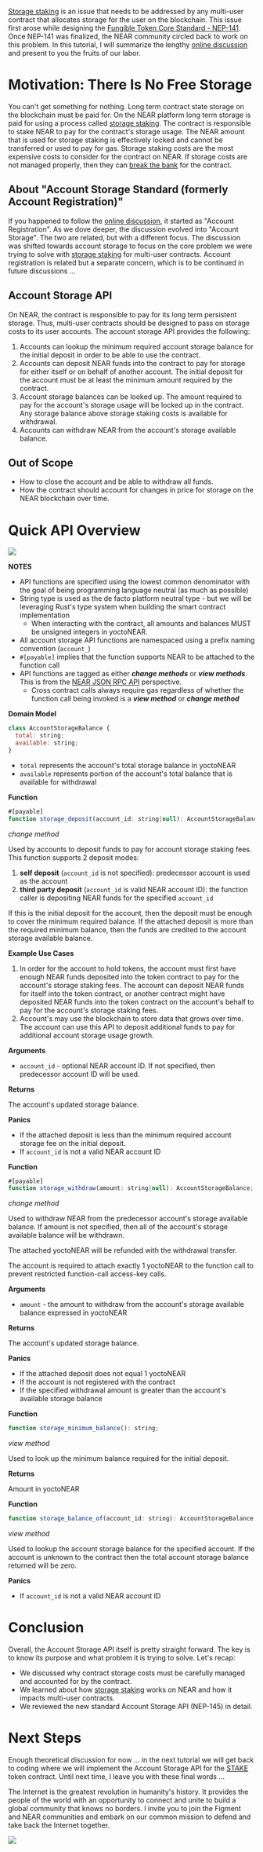 [Storage staking](https://docs.near.org/docs/concepts/storage-staking) is an issue that needs to be addressed by any multi-user contract that allocates storage for the user on the blockchain. This issue first arose while designing the [Fungible Token Core Standard - NEP-141](https://learn.figment.io/tutorials/2-fungible-token#what-does-account-registration-have-to-do-with-fungible-tokens). Once NEP-141 was finalized, the NEAR community circled back to work on this problem. In this tutorial, I will summarize the lengthy [online discussion](https://github.com/near/NEPs/discussions/145) and present to you the fruits of our labor.

# Motivation: There Is No Free Storage

You can't get something for nothing. Long term contract state storage on the blockchain must be paid for. On the NEAR platform long term storage is paid for using a process called [storage staking](https://docs.near.org/docs/concepts/storage-staking). The contract is responsible to stake NEAR to pay for the contract's storage usage. The NEAR amount that is used for storage staking is effectively locked and cannot be transferred or used to pay for gas. Storage staking costs are the most expensive costs to consider for the contract on NEAR. If storage costs are not managed properly, then they can [break the bank](https://docs.near.org/docs/concepts/storage-staking#the-million-cheap-data-additions-attack) for the contract.


## About "Account Storage Standard \(formerly Account Registration\)"

If you happened to follow the [online discussion](https://github.com/near/NEPs/discussions/145), it started as "Account Registration". As we dove deeper, the discussion evolved into "Account Storage". The two are related, but with a different focus. The discussion was shifted towards account storage to focus on the core problem we were trying to solve with [storage staking](https://docs.near.org/docs/concepts/storage-staking) for multi-user contracts. Account registration is related but a separate concern, which is to be continued in future discussions ...


## Account Storage API

On NEAR, the contract is responsible to pay for its long term persistent storage. Thus, multi-user contracts should be designed to pass on storage costs to its user accounts. The account storage API provides the following:

1. Accounts can lookup the minimum required account storage balance for the initial deposit in order to be able to use the contract.
2. Accounts can deposit NEAR funds into the contract to pay for storage for either itself or on behalf of another account. The initial deposit for the account must be at least the minimum amount required by the contract.
3. Account storage balances can be looked up. The amount required to pay for the account's storage usage will be locked up in the contract. Any storage balance above storage staking costs is available for withdrawal.
4. Accounts can withdraw NEAR from the account's storage available balance.

## Out of Scope

* How to close the account and be able to withdraw all funds.
* How the contract should account for changes in price for storage on the NEAR blockchain over time.

# Quick API Overview

![](../../../../.gitbook/assets/oysterpack-smart-account-storage-api.png)

**NOTES**

* API functions are specified using the lowest common denominator with the goal of being programming language neutral \(as much as possible\)
* String type is used as the de facto platform neutral type - but we will be leveraging Rust's type system when building the smart contract implementation
  * When interacting with the contract, all amounts and balances MUST be unsigned integers in yoctoNEAR.
* All account storage API functions are namespaced using a prefix naming convention \(`account_`\)
* `#[payable]` implies that the function supports NEAR to be attached to the function call
* API functions are tagged as either _**change methods**_ or _**view methods**_. This is from the [NEAR JSON RPC API](https://docs.near.org/docs/roles/developer/contracts/api) perspective.
  * Cross contract calls always require gas regardless of whether the function call being invoked is a _**view method**_ or _**change method**_

**Domain Model**

```javascript
class AccountStorageBalance {
  total: string;
  available: string;
}
```

* `total` represents the account's total storage balance in yoctoNEAR
* `available` represents portion of the account's total balance that is available for withdrawal

**Function**

```javascript
#[payable]
function storage_deposit(account_id: string|null): AccountStorageBalance;
```

_change method_

Used by accounts to deposit funds to pay for account storage staking fees. This function supports 2 deposit modes:

1. **self deposit** \(`account_id` is not specified\): predecessor account is used as the account
2. **third party deposit** \(`account_id` is valid NEAR account ID\):  the function caller is depositing NEAR funds for the specified `account_id`

If this is the initial deposit for the account, then the deposit must be enough to cover the minimum required balance. If the attached deposit is more than the required minimum balance, then the funds are credited to the account storage available balance.

**Example Use Cases**

1. In order for the account to hold tokens, the account must first have enough NEAR funds deposited into the token contract to pay for the account's storage staking fees. The account can deposit NEAR funds for itself into the token contract, or another contract might have deposited NEAR funds into the token contract on the account's behalf to pay for the account's storage staking fees.
2. Account's may use the blockchain to store data that grows over time. The account can use this API to deposit additional funds to pay for additional account storage usage growth.

**Arguments**

* `account_id` - optional NEAR account ID. If not specified, then predecessor account ID will be used.

**Returns**

The account's updated storage balance.

**Panics**

* If the attached deposit is less than the minimum required account storage fee on the initial deposit.
* If `account_id` is not a valid NEAR account ID

**Function**

```javascript
#[payable]
function storage_withdraw(amount: string|null): AccountStorageBalance;
```

_change method_

Used to withdraw NEAR from the predecessor account's storage available balance. If amount is not specified, then all of the account's storage available balance will be withdrawn.

The attached yoctoNEAR will be refunded with the withdrawal transfer.

The account is required to attach exactly 1 yoctoNEAR to the function call to prevent restricted function-call access-key calls.

**Arguments**

* `amount` - the amount to withdraw from the account's storage available balance expressed in yoctoNEAR

**Returns**

The account's updated storage balance.

**Panics**

* If the attached deposit does not equal 1 yoctoNEAR
* If the account is not registered with the contract
* If the specified withdrawal amount is greater than the account's available storage balance

**Function**

```javascript
function storage_minimum_balance(): string;
```

_view method_

Used to look up the minimum balance required for the initial deposit.

**Returns**

Amount in yoctoNEAR

**Function**

```javascript
function storage_balance_of(account_id: string): AccountStorageBalance;
```

_view method_

Used to lookup the account storage balance for the specified account. If the account is unknown to the contract then the total account storage balance returned will be zero.

**Panics**

* If `account_id` is not a valid NEAR account ID

# Conclusion

Overall, the Account Storage API itself is pretty straight forward. The key is to know its purpose and what problem it is trying to solve. Let's recap:

* We discussed why contract storage costs must be carefully managed and accounted for by the contract.
* We learned about how [storage staking](https://docs.near.org/docs/concepts/storage-staking) works on NEAR and how it impacts multi-user contracts.
* We reviewed the new standard Account Storage API \(NEP-145\) in detail.

# Next Steps

Enough theoretical discussion for now ... in the next tutorial we will get back to coding where we will implement the Account Storage API for the [STAKE](https://github.com/oysterpack/oysterpack-near-stake-token) token contract. Until next time, I leave you with these final words ...

The Internet is the greatest revolution in humanity's history. It provides the people of the world with an opportunity to connect and unite to build a global community that knows no borders. I invite you to join the Figment and NEAR communities and embark on our common mission to defend and take back the Internet together.

![](../../../../.gitbook/assets/oysterpack-smart-coder.jpeg)
